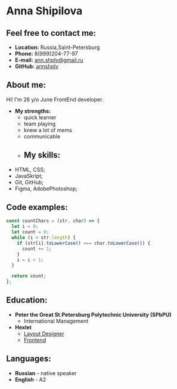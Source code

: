 # Anna Shipilova
## Feel free to contact me:
* **Location:** Russia,Saint-Petersburg
* **Phone:** 8(999)204-77-97
* **E-mail:** ann.shplv@gmail.ru
* **GitHub:** [annshplv](https://github.com/annshplv)

## About me:
Hi! I'm 26 y/o June FrontEnd developer. 
* **My strengths:**
  * quick learner
  * team playing
  * knew a lot of mems 
  * communicable
  * ## My skills:
* HTML, CSS;
* JavaSkript;
* Git, GitHub;
* Figma, AdobePhotoshop;

## Code examples: 
```javascript
const countChars = (str, char) => {
  let i = 0;
  let count = 0;
  while (i < str.length) {
    if (str[i].toLowerCase() === char.toLowerCase()) {
      count += 1;
    }
    i = i + 1;
  }

  return count;
};
```

## Education: 
* **Peter the Great St.Petersburg Polytechnic University (SPbPU)**
  * International Management
* **Hexlet**
  * [Layout Designer](https://ru.hexlet.io/programs/layout-designer)
  * [Frontend](https://ru.hexlet.io/programs/frontend)

## Languages:
* **Russian** - native speaker
* **English** - A2
